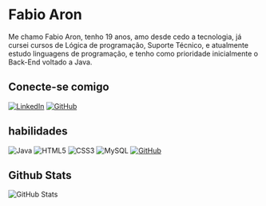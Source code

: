 # Fabio Aron
 Me chamo Fabio Aron, tenho 19 anos, amo desde cedo a tecnologia, já cursei cursos de Lógica de programação, Suporte Técnico, e atualmente estudo linguagens de programação, e tenho como prioridade inicialmente o Back-End voltado a Java.

## Conecte-se comigo
[![LinkedIn](https://img.shields.io/badge/LinkedIn-000?style=for-the-badge&logo=linkedin&logoColor=800080)](https://www.linkedin.com/in/fabioaron/)
[![GitHub](https://img.shields.io/badge/GitHbt-000?style=for-the-badge&logo=github&logoColor=purple)](+https://github.com/fabioaron)


## habilidades
![Java](https://img.shields.io/badge/Java-000?style=for-the-badge&logo=java)
![HTML5](https://img.shields.io/badge/HTML5-000?style=for-the-badge&logo=html5&logoColor=800080)
![CSS3](https://img.shields.io/badge/CSS3-000?style=for-the-badge&logo=css3&logoColor=800080)
![MySQL](https://img.shields.io/badge/MySQL-000?style=for-the-badge&logo=mysql&logoColor=800080)
[![GitHub](https://img.shields.io/badge/GitHbt-000?style=for-the-badge&logo=github&logoColor=purple)](+https://github.com/)

## Github Stats

![GitHub Stats](https://github-readme-stats.vercel.app/api?username=fabioaron&theme=transparent&bg_color=000000&border_color=30A3DC&show_icons=true&icon_color=e0b0ff&title_color=800080&text_color=e6e6fa)
